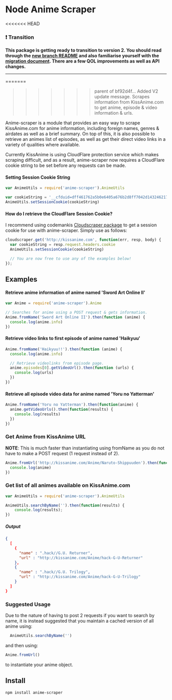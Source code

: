 Node Anime Scraper
===================
<<<<<<< HEAD

### :heavy_exclamation_mark: Transition
**This package is getting ready to transition to version 2. You should read through the [new branch README](https://github.com/roflmuffin/node-anime-scraper/tree/v2) and also familiarise yourself with the [migration document](https://github.com/roflmuffin/node-anime-scraper/blob/v2/MIGRATION.md). There are a few QOL improvements as well as API changes.**

***

=======
>>>>>>> parent of bf92d4f... Added V2 update message.
Scrapes information from KissAnime.com to get anime, episode &amp; video information &amp; urls.

Anime-scraper is a module that provides an easy way to scrape KissAnime.com for anime information, including foreign names, genres & airdates as well as a brief summary.
On top of this, it is also possible to retrieve an animes list of episodes, as well as get their direct video links in a variety of qualities where available.

Currently KissAnime is using CloudFlare protection service which makes scraping difficult,
and as a result, anime-scraper now requires a CloudFlare cookie string to be set before
any requests can be made.

#### Setting Session Cookie String
```js
var AnimeUtils = require('anime-scraper').AnimeUtils

var cookieString = '__cfduid=dff461762a5b0e6405a676b2d8ff7042d1432462170; cf_clearance=2ae261418c356fecf3c7535cf9d30df2b7604bc5-1432462177-604800'
AnimeUtils.setSessionCookie(cookieString)
```

#### How do I retrieve the CloudFlare Session Cookie?
I recommend using codemankis [Cloudscraper package](https://github.com/codemanki/cloudscraper)
to get a session cookie for use with anime-scraper. Simply use as follows:

```js
cloudscraper.get('http://kissanime.com', function(err, resp, body) {
  var cookieString = resp.request.headers.cookie
  AnimeUtils.setSessionCookie(cookieString)

  // You are now free to use any of the examples below!
});
```

## Examples

#### Retrieve anime information of anime named 'Sword Art Online II'
```js
var Anime = require('anime-scraper').Anime

// Searches for anime using a POST request & gets information.
Anime.fromName('Sword Art Online II').then(function (anime) {
  console.log(anime.info)  
})
```

#### Retrieve video links to first episode of anime named 'Haikyuu'
```js
Anime.fromName('Haikyuu!!').then(function (anime) {
  console.log(anime.info)

  // Retrieve videolinks from episode page.
  anime.episodes[0].getVideoUrl().then(function (urls) {
    console.log(urls)
  })
})
```

#### Retrieve all episode video data for anime named 'Yoru no Yatterman'
```js
Anime.fromName('Yoru no Yatterman').then(function(anime) {
  anime.getVideoUrls().then(function(results) {
    console.log(results)
  })
})
```

### Get Anime from KissAnime URL
**NOTE**: This is much faster than instantiating using fromName as you do not have to make a POST request (1 request instead of 2).
```js
Anime.fromUrl('http://kissanime.com/Anime/Naruto-Shippuuden').then(function(anime) {
  console.log(anime)
})
```

### Get list of all animes available on KissAnime.com
```js
var AnimeUtils = require('anime-scraper').AnimeUtils

AnimeUtils.searchByName('').then(function(results) {
    console.log(results);
})
```
##### Output
```json
{
  [
    {
      "name" : ".hack//G.U. Returner",
      "url" : "http://kissanime.com/Anime/hack-G-U-Returner"
    },
    {
      "name" : ".hack//G.U. Trilogy",
      "url" : "http://kissanime.com/Anime/hack-G-U-Trilogy"
    }
  ]
}
```
### Suggested Usage
Due to the nature of having to post 2 requests if you want to search by name, it is instead suggested that you maintain a cached version of all anime using:
```js
  AnimeUtils.searchByName('')
```
and then using:
```js
Anime.fromUrl()
```
to instantiate your anime object.


## Install
```
npm install anime-scraper
```
